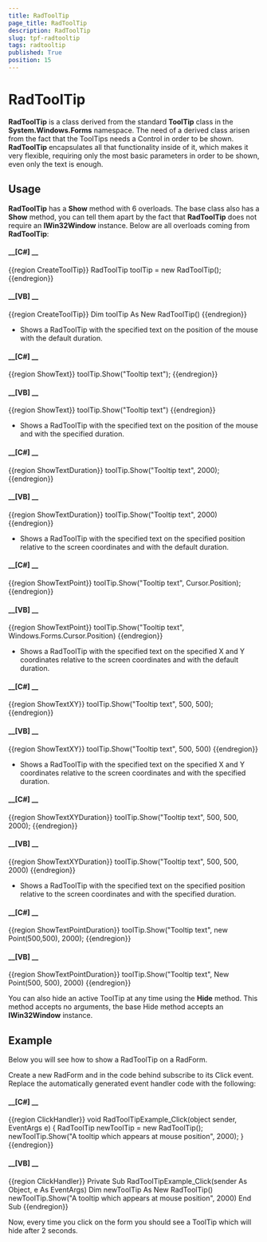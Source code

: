 ```yaml
---
title: RadToolTip
page_title: RadToolTip
description: RadToolTip
slug: tpf-radtooltip
tags: radtooltip
published: True
position: 15
---
```


# RadToolTip



__RadToolTip__ is a class derived from the standard __ToolTip__ class in the __System.Windows.Forms__ namespace. The need of a derived class arisen from the fact that the ToolTips needs a Control in order to be shown. __RadToolTip__ encapsulates all that functionality inside of it, which makes it very flexible, requiring only the most basic parameters in order to be shown, even only the text is enough.
      

## Usage

__RadToolTip__ has a __Show__ method with 6 overloads. The base class also has a __Show__ method, you can tell them apart by the fact that __RadToolTip__ does not require an __IWin32Window__ instance. Below are all overloads coming from __RadToolTip__:
        

#### __[C#] __

{{region CreateToolTip}}
	            RadToolTip toolTip = new RadToolTip();
	{{endregion}}



#### __[VB] __

{{region CreateToolTip}}
	        Dim toolTip As New RadToolTip()
	{{endregion}}



* Shows a RadToolTip with the specified text on the position of the mouse with the default duration.
            

#### __[C#] __

{{region ShowText}}
	            toolTip.Show("Tooltip text");
	{{endregion}}



#### __[VB] __

{{region ShowText}}
	        toolTip.Show("Tooltip text")
	{{endregion}}



* Shows a RadToolTip with the specified text on the position of the mouse and with the specified duration.
            

#### __[C#] __

{{region ShowTextDuration}}
	            toolTip.Show("Tooltip text", 2000);
	{{endregion}}



#### __[VB] __

{{region ShowTextDuration}}
	        toolTip.Show("Tooltip text", 2000)
	{{endregion}}



* Shows a RadToolTip with the specified text on the specified position relative to the screen coordinates and with the default duration.
            

#### __[C#] __

{{region ShowTextPoint}}
	            toolTip.Show("Tooltip text", Cursor.Position);
	{{endregion}}



#### __[VB] __

{{region ShowTextPoint}}
	        toolTip.Show("Tooltip text", Windows.Forms.Cursor.Position)
	{{endregion}}



* Shows a RadToolTip with the specified text on the specified X and Y coordinates relative to the screen coordinates and with the default duration.
            

#### __[C#] __

{{region ShowTextXY}}
	            toolTip.Show("Tooltip text", 500, 500);
	{{endregion}}



#### __[VB] __

{{region ShowTextXY}}
	        toolTip.Show("Tooltip text", 500, 500)
	{{endregion}}



* Shows a RadToolTip with the specified text on the specified X and Y coordinates relative to the screen coordinates and with the specified duration.
            

#### __[C#] __

{{region ShowTextXYDuration}}
	            toolTip.Show("Tooltip text", 500, 500, 2000);
	{{endregion}}



#### __[VB] __

{{region ShowTextXYDuration}}
	        toolTip.Show("Tooltip text", 500, 500, 2000)
	{{endregion}}



* Shows a RadToolTip with the specified text on the specified position relative to the screen coordinates and with the specified duration.
            

#### __[C#] __

{{region ShowTextPointDuration}}
	            toolTip.Show("Tooltip text", new Point(500,500), 2000);
	{{endregion}}



#### __[VB] __

{{region ShowTextPointDuration}}
	        toolTip.Show("Tooltip text", New Point(500, 500), 2000)
	{{endregion}}



You can also hide an active ToolTip at any time using the __Hide__ method. This method accepts no arguments, the base Hide method accepts an __IWin32Window__ instance.
        

## Example

Below you will see how to show a RadToolTip on a RadForm.
        

Create a new RadForm and in the code behind subscribe to its Click event. Replace the automatically generated event handler code with the following:
        

#### __[C#] __

{{region ClickHandler}}
	        void RadToolTipExample_Click(object sender, EventArgs e)
	        {
	            RadToolTip newToolTip = new RadToolTip();
	            newToolTip.Show("A tooltip which appears at mouse position", 2000);
	        }
	{{endregion}}



#### __[VB] __

{{region ClickHandler}}
	Private Sub RadToolTipExample_Click(sender As Object, e As EventArgs)
	    Dim newToolTip As New RadToolTip()
	    newToolTip.Show("A tooltip which appears at mouse position", 2000)
	 End Sub 
	{{endregion}}



Now, every time you click on the form you should see a ToolTip which will hide after 2 seconds.
        
